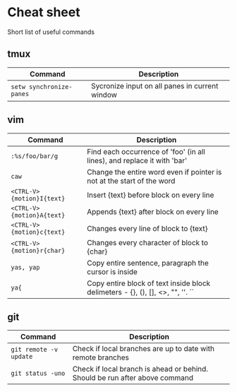 # Cheat sheet
Short list of useful commands
## tmux
| Command                 | Description| 
| ------------------------|------------| 
| `setw synchronize-panes`|Sycronize input on all panes in current window|
## vim
|Command        |Description|
|---------------|-----------|
|`:%s/foo/bar/g`|Find each occurrence of 'foo' (in all lines), and replace it with 'bar'|
|`caw`          |Change the entire word even if pointer is not at the start of the word|
|`<CTRL-V>{motion}I{text}`|Insert {text} before block on every line|
|`<CTRL-V>{motion}A{text}`|Appends {text} after block on every line|
|`<CTRL-V>{motion}c{text}`|Changes every line of block to {text}|
|`<CTRL-V>{motion}r{char}`|Changes every character of block to {char}|
|`yas, yap`|Copy entire sentence, paragraph the cursor is inside|
|`ya{`|Copy entire block of text inside block delimeters - {}, (), [], <>, \"", ''. ``|
## git
| Command               | Description| 
| ----------------------|------------| 
| `git remote -v update`|Check if local branches are up to date with remote branches|
|`git status -uno`      |Check if local branch is ahead or behind. Should be run after above command|
